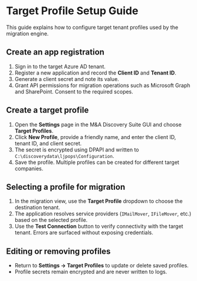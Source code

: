# Target Profile Setup Guide

This guide explains how to configure target tenant profiles used by the migration engine.

## Create an app registration
1. Sign in to the target Azure AD tenant.
2. Register a new application and record the **Client ID** and **Tenant ID**.
3. Generate a client secret and note its value.
4. Grant API permissions for migration operations such as Microsoft Graph and SharePoint.  Consent to the required scopes.

## Create a target profile
1. Open the **Settings** page in the M&A Discovery Suite GUI and choose **Target Profiles**.
2. Click **New Profile**, provide a friendly name, and enter the client ID, tenant ID, and client secret.
3. The secret is encrypted using DPAPI and written to `C:\discoverydata\ljpops\Configuration`.
4. Save the profile.  Multiple profiles can be created for different target companies.

## Selecting a profile for migration
1. In the migration view, use the **Target Profile** dropdown to choose the destination tenant.
2. The application resolves service providers (`IMailMover`, `IFileMover`, etc.) based on the selected profile.
3. Use the **Test Connection** button to verify connectivity with the target tenant.  Errors are surfaced without exposing credentials.

## Editing or removing profiles
- Return to **Settings → Target Profiles** to update or delete saved profiles.
- Profile secrets remain encrypted and are never written to logs.

